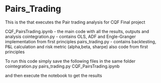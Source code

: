 # Pairs_Trading

This is the that executes the Pair trading analysis for CQF Final project

CQF_PairsTrading.ipynb - the main code with all the results, outputs and analysis
cointegration.py - contains OLS, ADF and Engle-Granger implementation from first principles
pairs_trading.py - contains backtesting, P&L calculation and risk metric (alpha,beta, sharpe) also code from first principles


To run this code simply save the following files in the same folder
cointegration.py
pairs_trading.py
CQF_PairsTrading.ipynb

and then execute the notebook to get the results